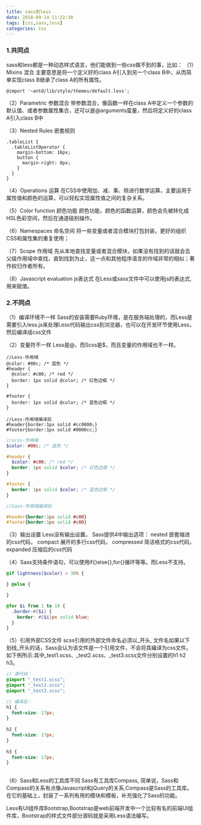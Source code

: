 ```yaml
---
title: sass和less
date: 2018-09-14 11:22:30
tags: [css,sass,less]
categories: Css
---
```



### 1.共同点
sass和less都是一种动态样式语言，他们能做到一些css做不到的事，比如：
（1）Mixins 混合
主要意思是将一个定义好的class A引入到另一个class B中，从而简单实现class B继承了class A的所有属性。
```less
@import '~antd/lib/style/themes/default.less';
```
（2）Parametric 参数混合
带参数混合，像函数一样在class A中定义一个参数的默认值、或者参数属性集合，还可以是@arguments蛮量，然后将定义好的class A引入class B中

（3）Nested Rules 嵌套规则
```less
.tableList {
  .tableListOperator {
    margin-bottom: 16px;
    button {
      margin-right: 8px;
    }
  }
}
```

（4）Operations 运算
在CSS中使用加、减、乘、除进行数学运算，主要运用于属性值和颜色的运算，可以轻松实现属性值之间的复杂关系。

（5）Color function 颜色功能
颜色功能，颜色的函数运算，颜色会先被转化成HSL色彩空间，然后在通道级别操作。

（6）Namespaces 命名空间
将一些变量或者混合模块打包封装，更好的组织CSS和属性集的重复使用；

（7）Scope 作用域
先从本地查找变量或者混合模块，如果没有找到的话就会去父级作用域中查找，直到找到为止，这一点和其他程序语言的作域非常的相似；著作权归作者所有。

（8）Javascript evaluation js表达式
在Less或sass文件中可以使用js的表达式,用来赋值。


### 2.不同点
（1）编译环境不一样
Sass的安装需要Ruby环境，是在服务端处理的，而Less是需要引入less.js来处理Less代码输出css到浏览器，也可以在开发环节使用Less，然后编译成css文件

（2）变量符不一样
Less是@，而Scss是$，而且变量的作用域也不一样。
```less
//Less-作用域
@color: #00c; /* 蓝色 */
#header {
  @color: #c00; /* red */
  border: 1px solid @color; /* 红色边框 */
}

#footer {
  border: 1px solid @color; /* 蓝色边框 */
}

//Less-作用域编译后
#header{border:1px solid #cc0000;}
#footer{border:1px solid #0000cc;}
```
```scss
//scss-作用域
$color: #00c; /* 蓝色 */

#header {
  $color: #c00; /* red */
  border: 1px solid $color; /* 红色边框 */
}

#footer {
  border: 1px solid $color; /* 蓝色边框 */
}

//Sass-作用域编译后

#header{border:1px solid #c00}
#footer{border:1px solid #c00}
```

（3）输出设置
Less没有输出设置。
Sass提供4中输出选项：
	nested 嵌套缩进的css代码，
	compact 展开的多行css代码，
	compressed 简洁格式的css代码，
	expanded 压缩后的css代码
	
（4）Sass支持条件语句，可以使用if{}else{},for{}循环等等。而Less不支持。
```scss
@if lightness($color) > 30% {

} @else {

}

@for $i from 1 to 10 {
  .border-#{$i} {
    border: #{$i}px solid blue;
  }
}
```

（5）引用外部CSS文件
scss引用的外部文件命名必须以_开头, 文件名如果以下划线_开头的话，Sass会认为该文件是一个引用文件，不会将其编译为css文件。
如下例所示:其中_test1.scss、_test2.scss、_test3.scss文件分别设置的h1 h2 h3。

```scss
// 源代码：
@import "_test1.scss";
@import "_test2.scss";
@import "_test3.scss";

// 编译后：
h1 {
  font-size: 17px;
}
 
h2 {
  font-size: 17px;
}
 
h3 {
  font-size: 17px;
}
 
```

（6）Sass和Less的工具库不同
Sass有工具库Compass, 简单说，Sass和Compass的关系有点像Javascript和jQuery的关系,Compass是Sass的工具库。在它的基础上，封装了一系列有用的模块和模板，补充强化了Sass的功能。

Less有UI组件库Bootstrap,Bootstrap是web前端开发中一个比较有名的前端UI组件库，Bootstrap的样式文件部分源码就是采用Less语法编写。